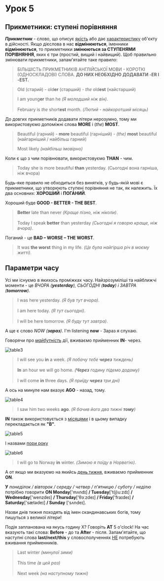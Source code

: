 # Урок 5

## Прикметники: ступені порівняння

***Прикметник*** - слово, що описує <u>якість</u> або дає <u>характеристику</u> об'єкту в дійсності. Якщо дієслова в нас **відмінюються**, іменники **відмінюються**, то прикметники **змінюються за СТУПЕНЯМИ ПОРІВНЯННЯ**, яких є три (простий, вищий і найвищий). Щоб правильно змінювати прикметники, запам'ятайте таке правило:

> БІЛЬШІСТЬ ПРИКМЕТНИКІВ АНГЛІЙСЬКОЇ МОВИ - КОРОТКІ (ОДНОСКЛАДОВІ) СЛОВА. **ДО НИХ НЕОБХІДНО ДОДАВАТИ -ER І -EST.**

> Old (старий) - old**er** (старший) - *the* old**est** (найстарший)
>
> I am young**er** than he *(Я молодший ніж він)*.<br></br>
> February is *the* short**est** month. *(Лютий - найкоротший місяць)*

До довгих прикметників додавати літери нерозумно, тому ми використовуємо допоміжні слова **MORE** і (*the*) **MOST**.

> Beautiful (гарний) - **more** beautiful (гарніший) - *(the)* **most** beautiful (найгарніший / найбільш гарний)
>
> Most likely *(найбільш імовірно)*

Коли є що з чим порівнювати, використовуємо **THAN** - чим.

> Today she is more beautiful **than** yesterday. (Сьогодні вона гарніша, ніж вчора)

Будь-яке правило не обходиться без винятків, у будь-якій мові є прикметники, що утворюють ступені порівняння не так, як належить. Їх два основних: **ХОРОШИЙ** і **ПОГАНИЙ**.

Хороший буде **GOOD - BETTER - THE BEST**.

> **Better** late than never *(Краще пізно, ніж ніколи)*.<br></br>
> Today I speak **better** than yesterday *(Сьогодні я говорю краще, ніж вчора)*.

Поганий - це **BAD – WORSE – THE WORST**.

> It was **the worst** thing in my life. *(Це була найгірша річ в моєму житті)*.

## Параметри часу

Усі ми існуємо в якихось проміжках часу. Найзрозуміліші та найближчі моменти - це *ВЧОРА (**yesterday**), СЬОГОДНІ (**today**) і ЗАВТРА (**tomorrow**).*

> I was here yesterday. *(Я був тут вчора).*<br></br>
> I am here today. *(Я тут сьогодні)*.<br></br>
> I will be here tomorrow. *(Я буду тут завтра)*.

А ще є слово *NOW (**зараз**)*. I'm listening **now** - Зараз я слухаю.

Говорячи про <u>*майбутність*</u> дії, вживаємо прийменник **IN**- через.

![table3](:/images/ReferencesFromLessons/Images/table3.png) 

> I will see you **in** a week. *(Я побачу тебе **через** тиждень)*<br></br>
> **In** an hour we will go home. *(**Через** годину підемо додому)*<br></br>
> I will come **in** three days. *(Я приїду **через** три дні)*

А ось на минуле нам вказує **AGO** - назад, тому.

![table4](:/images/ReferencesFromLessons/Images/table4.png) 

> I saw him two weeks **ago**. *(Я бачив його два тижні **тому**)*

**IN** також використовується з <u>місяцями</u> і в цьому випадку перекладається як **"В"**.

![table5](:/images/ReferencesFromLessons/Images/table5.png) 

І назвами <u>пори року</u>

![table6](:/images/ReferencesFromLessons/Images/table6.png) 

> I will go to Norway **in** winter. *(Зимою я поїду в Норвегію)*.

А от якщо ми вказуємо на якийсь <u>день тижня</u>, вживаємо прийменник **ON**.

**У** *понеділок / вівторок / середу / четвер / п'ятницю / суботу / неділю* потрібно говорити **ON Monday**['mʌndɪ] **/ Tuesday**['t(j)uːzdɪ] **/ Wednesday**['wenzdeɪ] **/ Thursday**['θɜːzdeɪ] **/ Friday**['fraɪdeɪ] **/ Saturday**['sætədeɪ] **/ Sunday** ['sʌndeɪ].

Назви днів тижня походять від імен скандинавських богів, тому пишуться з великої літери!

Подія запланована на якусь годину Х? Говоріть **АТ** 5 o'clock! На час вказують такі слова: **Before** - до та **After** - після. Запам'ятайте, що наступні слова **last/next/this** у словосполученнях <u>НЕ</u> потребують вживання прийменників.

> Last winter *(минулої зими)*<br></br>
> This time *(в цей раз)*<br></br>
> Next week *(на наступному тижні)*
